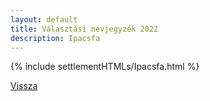 ```yaml
---
layout: default
title: Választási névjegyzék 2022
description: Ipacsfa
---
```


{% include settlementHTMLs/Ipacsfa.html %}

[Vissza](../)